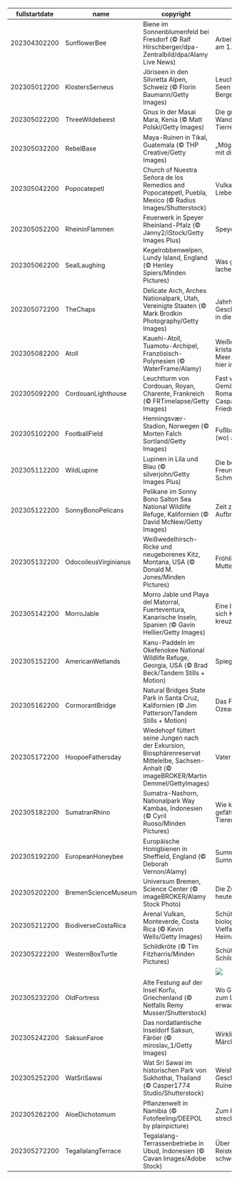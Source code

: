 |fullstartdate|name|copyright|title|image|
|--|--|--|--|--|
202304302200|SunflowerBee|Biene im Sonnenblumenfeld bei Fresdorf (© Ralf Hirschberger/dpa-Zentralbild/dpa/Alamy Live News)|Arbeiten Bienen am 1. Mai?|![](/de-DE/2023/05/202304302200SunflowerBee.jpg)|
202305012200|KlostersSerneus|Jöriseen in den Silvretta Alpen, Schweiz (© Florin Baumann/Getty Images)|Leuchtend blaue Seen und steile Berge|![](/de-DE/2023/05/202305012200KlostersSerneus.jpg)|
202305022200|ThreeWildebeest|Gnus in der Masai Mara, Kenia (© Matt Polski/Getty Images)|Die große Wanderung des Tierreichs|![](/de-DE/2023/05/202305022200ThreeWildebeest.jpg)|
202305032200|RebelBase|Maya-Ruinen in Tikal, Guatemala  (© THP Creative/Getty Images)|„Möge die Macht mit dir sein”|![](/de-DE/2023/05/202305032200RebelBase.jpg)|
202305042200|Popocatepetl|Church of Nuestra Señora de los Remedios and Popocatépetl, Puebla, Mexico (© Radius Images/Shutterstock)|Vulkane und Liebe?|![](/de-DE/2023/05/202305042200Popocatepetl.jpg)|
202305052200|RheininFlammen|Feuerwerk in Speyer Rheinland-Pfalz (© Janny2/iStock/Getty Images Plus)|Speyer-Feier|![](/de-DE/2023/05/202305052200RheininFlammen.jpg)|
202305062200|SealLaughing|Kegelrobbenwelpen, Lundy Island, England (© Henley Spiers/Minden Pictures)|Was gibt's da zu lachen?|![](/de-DE/2023/05/202305062200SealLaughing.jpg)|
202305072200|TheChaps|Delicate Arch, Arches Nationalpark, Utah, Vereinigte Staaten (© Mark Brodkin Photography/Getty Images)|Jahrhunderte Geschichte allein in diesem Bogen|![](/de-DE/2023/05/202305072200TheChaps.jpg)|
202305082200|Atoll|Kauehi-Atoll, Tuamotu-Archipel, Französisch-Polynesien (© WaterFrame/Alamy)|Weißer Strand, kristallblaues Meer. Sind wir hier im Paradies?|![](/de-DE/2023/05/202305082200Atoll.jpg)|
202305092200|CordouanLighthouse|Leuchtturm von Cordouan, Royan, Charente, Frankreich (© FRTimelapse/Getty Images)|Fast wie ein Gemälde der Romantik von Caspar David Friedrich|![](/de-DE/2023/05/202305092200CordouanLighthouse.jpg)|
202305102200|FootballField|Henningsvær-Stadion, Norwegen (© Morten Falch Sortland/Getty Images)|Fußball mal ganz (wo) anders|![](/de-DE/2023/05/202305102200FootballField.jpg)|
202305112200|WildLupine|Lupinen in Lila und Blau (© silverjohn/Getty Images Plus)|Die beste Freundin des Schmetterlings|![](/de-DE/2023/05/202305112200WildLupine.jpg)|
202305122200|SonnyBonoPelicans|Pelikane im Sonny Bono Salton Sea National Wildlife Refuge, Kalifornien (© David McNew/Getty Images)|Zeit zum Aufbruch|![](/de-DE/2023/05/202305122200SonnyBonoPelicans.jpg)|
202305132200|OdocoileusVirginianus|Weißwedelhirsch-Ricke und neugeborenes Kitz, Montana, USA (© Donald M. Jones/Minden Pictures)|Fröhlichen Muttertag!|![](/de-DE/2023/05/202305132200OdocoileusVirginianus.jpg)|
202305142200|MorroJable|Morro Jable und Playa del Matorral, Fuerteventura, Kanarische Inseln, Spanien (© Gavin Hellier/Getty Images)|Eine Insel an der sich Kulturen kreuzen|![](/de-DE/2023/05/202305142200MorroJable.jpg)|
202305152200|AmericanWetlands|Kanu-Paddeln im Okefenokee National Wildlife Refuge, Georgia, USA (© Brad Beck/Tandem Stills + Motion)|Spiegelgewässer|![](/de-DE/2023/05/202305152200AmericanWetlands.jpg)|
202305162200|CormorantBridge|Natural Bridges State Park in Santa Cruz, Kalifornien (© Jim Patterson/Tandem Stills + Motion)|Das Fenster zum Ozean?|![](/de-DE/2023/05/202305162200CormorantBridge.jpg)|
202305172200|HoopoeFathersday|Wiedehopf füttert seine Jungen nach der Exkursion, Biosphärenreservat Mittelelbe, Sachsen-Anhalt (© imageBROKER/Martin Demmel/GettyImages)|Vater und Sohn|![](/de-DE/2023/05/202305172200HoopoeFathersday.jpg)|
202305182200|SumatranRhino|Sumatra-Nashorn, Nationalpark Way Kambas, Indonesien (© Cyril Ruoso/Minden Pictures)|Wie können wir gefährdeten Tieren helfen?|![](/de-DE/2023/05/202305182200SumatranRhino.jpg)|
202305192200|EuropeanHoneybee|Europäische Honigbienen in Sheffield, England (© Deborah Vernon/Alamy)|Summ Summ Summ|![](/de-DE/2023/05/202305192200EuropeanHoneybee.jpg)|
202305202200|BremenScienceMuseum|Universum Bremen, Science Center (© imageBROKER/Alamy Stock Photo)|Die Zukunft ist heute|![](/de-DE/2023/05/202305202200BremenScienceMuseum.jpg)|
202305212200|BiodiverseCostaRica|Arenal Vulkan, Monteverde, Costa Rica (© Kevin Wells/Getty Images)|Schützen wir die biologische Vielfalt unserer Heimat|![](/de-DE/2023/05/202305212200BiodiverseCostaRica.jpg)|
202305222200|WesternBoxTurtle|Schildkröte (© Tim Fitzharris/Minden Pictures)|Schützen wir die Schildkröten!|![](/de-DE/2023/05/202305222200WesternBoxTurtle.jpg)|
||||![](/de-DE/2023/05/.jpg)|
202305232200|OldFortress|Alte Festung auf der Insel Korfu, Griechenland (© Netfalls Remy Musser/Shutterstock)|Wo Geschichte zum Leben erwacht|![](/de-DE/2023/05/202305232200OldFortress.jpg)|
202305242200|SaksunFaroe|Das nordatlantische Inseldorf Saksun, Färöer (© miroslav_1/Getty Images)|Wirklichkeit oder Märchen?|![](/de-DE/2023/05/202305242200SaksunFaroe.jpg)|
202305252200|WatSriSawai|Wat Sri Sawai im historischen Park von Sukhothai, Thailand (© Casper1774 Studio/Shutterstock)|Weisheit, Geschichte und Ruinen|![](/de-DE/2023/05/202305252200WatSriSawai.jpg)|
202305262200|AloeDichotomum|Pflanzenwelt in Namibia (© Fotofeeling/DEEPOL by plainpicture)|Zum Himmel streckend|![](/de-DE/2023/05/202305262200AloeDichotomum.jpg)|
202305272200|TegallalangTerrace|Tegalalang-Terrassenbetriebe in Ubud, Indonesien (© Cavan Images/Adobe Stock)|Über Reisterrassen schweben|![](/de-DE/2023/05/202305272200TegallalangTerrace.jpg)|

